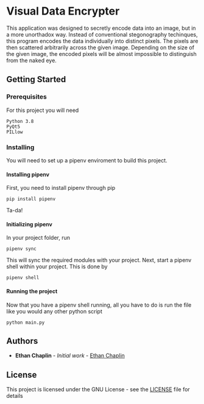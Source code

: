 # Visual Data Encrypter

This application was designed to secretly encode data into an image, but in a more unorthadox way. Instead of conventional stegonography techinques, this program encodes the data individually into distinct pixels. The pixels are then scattered arbitrarily across the given image. Depending on the size of the given image, the encoded pixels will be almost impossible to distinguish from the naked eye.

## Getting Started

### Prerequisites

For this project you will need

```
Python 3.8
PyQt5
PILlow
```

### Installing

You will need to set up a pipenv enviroment to build this project.

#### Installing pipenv

First, you need to install pipenv through pip

```
pip install pipenv
```

Ta-da!

#### Initializing pipenv

In your project folder, run

```
pipenv sync
```

This will sync the required modules with your project. Next, start a pipenv shell within your project. This is done by

```
pipenv shell
```

#### Running the project

Now that you have a pipenv shell running, all you have to do is run the file like you would any other python script

```
python main.py
```

## Authors

* **Ethan Chaplin** - *Initial work* - [Ethan Chaplin](https://github.com/EthanChaplin)

## License

This project is licensed under the GNU License - see the [LICENSE](LICENSE.md) file for details



